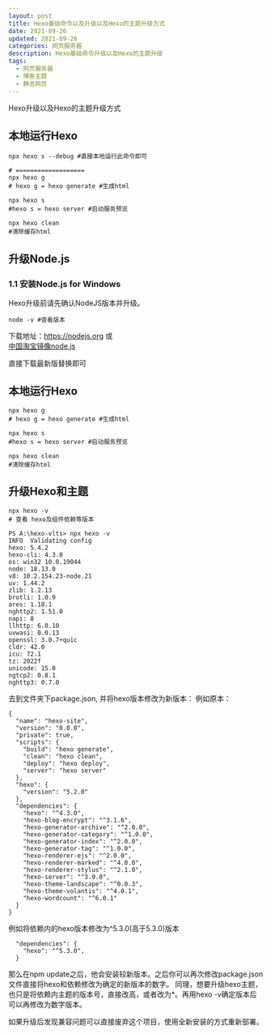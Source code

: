 ```yaml
---
layout: post
title: Hexo基础命令以及升级以及Hexo的主题升级方式
date: 2021-09-26
updated: 2021-09-26
categories: 网页服务器
description: Hexo基础命令升级以及Hexo的主题升级
tags:
  - 网页服务器
  - 博客主题
  - 静态网页
---
```


Hexo升级以及Hexo的主题升级方式


<!--more-->

## 本地运行Hexo
```
npx hexo s --debug #直接本地运行此命令即可

# ===================
npx hexo g
# hexo g = hexo generate #生成html

npx hexo s
#hexo s = hexo server #启动服务预览

npx hexo clean
#清除缓存html
```



## 升级Node.js
### 1.1 安装Node.js for Windows
Hexo升级前请先确认NodeJS版本并升级。  

```
node -v #查看版本
```
  
下载地址：<https://nodejs.org> 或  
[中国淘宝镜像node.js](https://npm.taobao.org/mirrors/node)

直接下载最新版替换即可



## 本地运行Hexo
```
npx hexo g
# hexo g = hexo generate #生成html

npx hexo s
#hexo s = hexo server #启动服务预览

npx hexo clean
#清除缓存html
```

## 升级Hexo和主题

```
npx hexo -v 
# 查看 hexo及组件依赖等版本

PS A:\hexo-vlts> npx hexo -v
INFO  Validating config
hexo: 5.4.2
hexo-cli: 4.3.0
os: win32 10.0.19044
node: 18.13.0
v8: 10.2.154.23-node.21
uv: 1.44.2
zlib: 1.2.13
brotli: 1.0.9
ares: 1.18.1
nghttp2: 1.51.0
napi: 8
llhttp: 6.0.10
uvwasi: 0.0.13
openssl: 3.0.7+quic
cldr: 42.0
icu: 72.1
tz: 2022f
unicode: 15.0
ngtcp2: 0.8.1
nghttp3: 0.7.0

```

去到文件夹下package.json, 并将hexo版本修改为新版本：
例如原本：
```
{
  "name": "hexo-site",
  "version": "0.0.0",
  "private": true,
  "scripts": {
    "build": "hexo generate",
    "clean": "hexo clean",
    "deploy": "hexo deploy",
    "server": "hexo server"
  },
  "hexo": {
    "version": "5.2.0"
  },
  "dependencies": {
    "hexo": "^4.3.0",
    "hexo-blog-encrypt": "^3.1.6",
    "hexo-generator-archive": "^2.0.0",
    "hexo-generator-category": "^1.0.0",
    "hexo-generator-index": "^2.0.0",
    "hexo-generator-tag": "^1.0.0",
    "hexo-renderer-ejs": "^2.0.0",
    "hexo-renderer-marked": "^4.0.0",
    "hexo-renderer-stylus": "^2.1.0",
    "hexo-server": "^3.0.0",
    "hexo-theme-landscape": "^0.0.3",
    "hexo-theme-volantis": "^4.0.1",
    "hexo-wordcount": "^6.0.1"
  }
}
```

例如将依赖内的hexo版本修改为^5.3.0(高于5.3.0)版本   
```
  "dependencies": {
    "hexo": "^5.3.0",
  }
```    
那么在npm update之后，他会安装较新版本。之后你可以再次修改package.json文件直接将hexo和依赖修改为确定的新版本的数字。
同理，想要升级hexo主题，也只是将依赖内主题的版本号，直接改高，或者改为*。再用hexo -v确定版本后可以再修改为数字版本。

如果升级后发现兼容问题可以直接废弃这个项目，使用全新安装的方式重新部署。